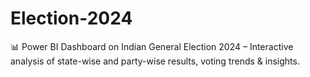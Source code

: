 # Election-2024
📊 Power BI Dashboard on Indian General Election 2024 – Interactive analysis of state-wise and party-wise results, voting trends &amp; insights.
